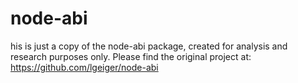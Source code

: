 # node-abi
his is just a copy of the node-abi package, created for analysis and research purposes only. Please find the original project at: https://github.com/lgeiger/node-abi
